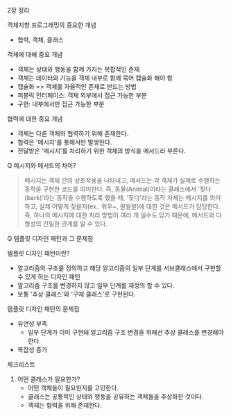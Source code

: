 2장 정리

객체지향 프로그래밍의 중요한 개념
- 협력, 객체, 클래스

객체에 대해 중요 개념
- 객체는 상태와 행동을 함께 가지는 복합적인 존재
- 객체는 데이터와 기능을 객체 내부로 함께 묶어 캡슐화 해야 함
- 캡슐화 => 객체를 자율적인 존재로 만드는 방법
- 퍼블릭 인터페이스: 객체 외부에서 접근 가능한 부분
- 구현: 내부에서만 접근 가능한 부분

협력에 대한 중요 개념
- 객체는 다른 객체와 협력하기 위해 존재한다.
- 협력은 '메시지'를 통해서만 발생한다.
- 전달받은 '메시지'를 처리하기 위한 객체의 방식을 메서드라 부른다.

Q 메시지와 메서드의 차이?
> 메시지는 객체 간의 상호작용을 나타내고, 메서드는 각 객체가 실제로 수행하는 동작을 구현한 코드를 의미한다.
> 즉, 동물(Animal)이라는 클래스에서 '짖다(bark)'라는 동작을 수행하도록 했을 때, '짖다'라는 동작 자체는 메시지를 의미하고, 실제 어떻게 짖을지(ex.. 워우~, 왈왈왈)에 대한 것은 메서드가 담당한다.
> 즉, 하나의 메시지에 대한 처리 방법이 여러 개 일수도 있기 때문에, 메서드와 다형성의 긴밀한 관계를 알 수 있다.


Q 템플릿 디자인 패턴과 그 문제점

템플릿 디자인 패턴이란?
- 알고리즘의 구조를 정의하고 해당 알고리즘의 일부 단계를 서브클래스에서 구현할 수 있게 하는 디자인 패턴
- 알고리즘 구조를 변경하지 않고 일부 단계를 재정의 할 수 있다.
- 보통 '추상 클래스'와 '구체 클래스'로 구현된다.

템플릿 디자인 패턴의 문제점
- 유연성 부족
	- 일부 단계가 이미 구현돼 알고리즘 구조 변경을 위해선 추상 클래스를 변경해야 한다.
- 복잡성 증가













체크리스트
1. 어떤 클래스가 필요한가?
	- 어떤 객체들이 필요한지를 고민한다.
	- 클래스는 공통적인 상태와 행동을 공유하는 객체들을 추상화한 것이다.
	- 객체는 협력을 위해 존재한다.